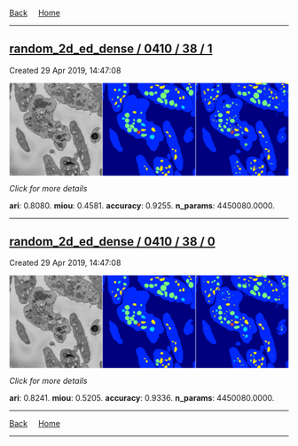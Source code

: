 
[Back](..)&nbsp;&nbsp;&nbsp;&nbsp;&nbsp;[Home](https://leapmanlab.github.io/snapshots)

---

<div class="summary"><a href="1"><h2>random_2d_ed_dense / 0410 / 38 / 1</h2></a><p>Created 29 Apr 2019, 14:47:08
</p><a href="1"><img src="1/media/summary.png" align="center"></a><p>
<i>Click for more details</i>
</p></div>

**ari**: 0.8080. **miou**: 0.4581. **accuracy**: 0.9255. **n_params**: 4450080.0000. 

---

<div class="summary"><a href="0"><h2>random_2d_ed_dense / 0410 / 38 / 0</h2></a><p>Created 29 Apr 2019, 14:47:08
</p><a href="0"><img src="0/media/summary.png" align="center"></a><p>
<i>Click for more details</i>
</p></div>

**ari**: 0.8241. **miou**: 0.5205. **accuracy**: 0.9336. **n_params**: 4450080.0000. 

---

[Back](..)&nbsp;&nbsp;&nbsp;&nbsp;&nbsp;[Home](https://leapmanlab.github.io/snapshots)

---